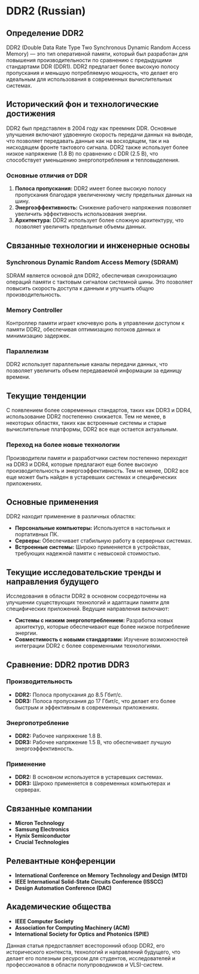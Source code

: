 # DDR2 (Russian)

## Определение DDR2

DDR2 (Double Data Rate Type Two Synchronous Dynamic Random Access Memory) — это тип оперативной памяти, который был разработан для повышения производительности по сравнению с предыдущими стандартами DDR (DDR1). DDR2 предлагает более высокую полосу пропускания и меньшую потребляемую мощность, что делает его идеальным для использования в современных вычислительных системах.

## Исторический фон и технологические достижения

DDR2 был представлен в 2004 году как преемник DDR. Основные улучшения включают удвоенную скорость передачи данных на выводе, что позволяет передавать данные как на восходящем, так и на нисходящем фронте тактового сигнала. DDR2 также использует более низкое напряжение (1.8 В) по сравнению с DDR (2.5 В), что способствует уменьшению энергопотребления и тепловыделения.

### Основные отличия от DDR

1. **Полоса пропускания:** DDR2 имеет более высокую полосу пропускания благодаря увеличенному числу предельных данных на шину.
2. **Энергоэффективность:** Снижение рабочего напряжения позволяет увеличить эффективность использования энергии.
3. **Архитектура:** DDR2 использует более сложную архитектуру, что позволяет увеличить предельные объемы данных.

## Связанные технологии и инженерные основы

### Synchronous Dynamic Random Access Memory (SDRAM)

SDRAM является основой для DDR2, обеспечивая синхронизацию операций памяти с тактовым сигналом системной шины. Это позволяет повысить скорость доступа к данным и улучшить общую производительность.

### Memory Controller

Контроллер памяти играет ключевую роль в управлении доступом к памяти DDR2, обеспечивая оптимизацию потоков данных и минимизацию задержек.

### Параллелизм

DDR2 использует параллельные каналы передачи данных, что позволяет увеличить объем передаваемой информации за единицу времени.

## Текущие тенденции

С появлением более современных стандартов, таких как DDR3 и DDR4, использование DDR2 постепенно снижается. Тем не менее, в некоторых областях, таких как встроенные системы и старые вычислительные платформы, DDR2 все еще остается актуальным.

### Переход на более новые технологии

Производители памяти и разработчики систем постепенно переходят на DDR3 и DDR4, которые предлагают еще более высокую производительность и энергоэффективность. Тем не менее, DDR2 все еще может быть найден в устаревших системах и специфических приложениях.

## Основные применения

DDR2 находит применение в различных областях:

- **Персональные компьютеры:** Используется в настольных и портативных ПК.
- **Серверы:** Обеспечивает стабильную работу в серверных системах.
- **Встроенные системы:** Широко применяется в устройствах, требующих надежной памяти с невысокой стоимостью.

## Текущие исследовательские тренды и направления будущего

Исследования в области DDR2 в основном сосредоточены на улучшении существующих технологий и адаптации памяти для специфических приложений. Ведущие направления включают:

- **Системы с низким энергопотреблением:** Разработка новых архитектур, которые обеспечивают еще более низкое потребление энергии.
- **Совместимость с новыми стандартами:** Изучение возможностей интеграции DDR2 с более современными технологиями.

## Сравнение: DDR2 против DDR3

### Производительность

- **DDR2:** Полоса пропускания до 8.5 Гбит/с.
- **DDR3:** Полоса пропускания до 17 Гбит/с, что делает его более быстрым и эффективным в современных приложениях.

### Энергопотребление

- **DDR2:** Рабочее напряжение 1.8 В.
- **DDR3:** Рабочее напряжение 1.5 В, что обеспечивает лучшую энергоэффективность.

### Применение

- **DDR2:** В основном используется в устаревших системах.
- **DDR3:** Широко применяется в современных компьютерах и серверах.

## Связанные компании

- **Micron Technology**
- **Samsung Electronics**
- **Hynix Semiconductor**
- **Crucial Technologies**

## Релевантные конференции

- **International Conference on Memory Technology and Design (MTD)**
- **IEEE International Solid-State Circuits Conference (ISSCC)**
- **Design Automation Conference (DAC)**

## Академические общества

- **IEEE Computer Society**
- **Association for Computing Machinery (ACM)**
- **International Society for Optics and Photonics (SPIE)**

Данная статья предоставляет всесторонний обзор DDR2, его исторического контекста, технологий и направлений будущего, что делает его полезным ресурсом для студентов, исследователей и профессионалов в области полупроводников и VLSI-систем.